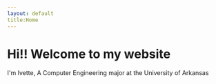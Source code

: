 ```yaml
---
layout: default
title:Home
---
```


# Hi!! Welcome to my website
I'm Ivette, A Computer Engineering major at the University of Arkansas
